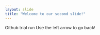 ```yaml
---
layout: slide
title: "Welcome to our second slide!"
---
```

Github trial run
Use the left arrow to go back!
